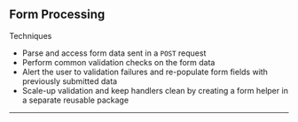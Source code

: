 ## Form Processing

Techniques
- Parse and access form data sent in a `POST` request
- Perform common validation checks on the form data
- Alert the user to validation failures and re-populate form fields with previously submitted data
- Scale-up validation and keep handlers clean by creating a form helper in a separate reusable package

---


